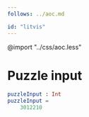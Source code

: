 ```yaml
---
follows: ../aoc.md

id: "litvis"
---
```


@import "../css/aoc.less"

# Puzzle input

```elm {l=hidden r}
puzzleInput : Int
puzzleInput =
    3012210
```
